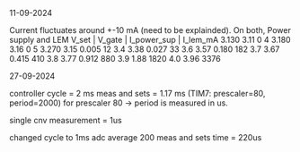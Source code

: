 11-09-2024

Current fluctuates around +-10 mA (need to be explainded). On both, Power supply and LEM
V_set |     V_gate  |   I_power_sup |   I_lem_mA
3.130       3.11        0               4
3.180       3.16        0               5
3.270       3.15        0.005           12
3.4         3.38        0.027           33
3.6         3.57        0.180           182
3.7         3.67        0.415           410
3.8         3.77        0.912           880
3.9                     1.88            1820
4.0                     3.96            3376

27-09-2024

controller cycle = 2 ms
meas and sets = 1.17 ms  (TIM7: prescaler=80, period=2000)
for prescaler 80 -> period is measured in us.

single cnv measurement = 1us

changed cycle to 1ms
adc average 200
meas and sets time = 220us